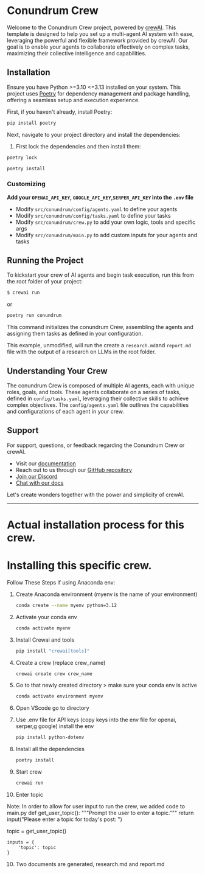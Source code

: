 # Conundrum Crew

Welcome to the Conundrum Crew project, powered by [crewAI](https://crewai.com). This template is designed to help you set up a multi-agent AI system with ease, leveraging the powerful and flexible framework provided by crewAI. Our goal is to enable your agents to collaborate effectively on complex tasks, maximizing their collective intelligence and capabilities.

## Installation

Ensure you have Python >=3.10 <=3.13 installed on your system. This project uses [Poetry](https://python-poetry.org/) for dependency management and package handling, offering a seamless setup and execution experience.

First, if you haven't already, install Poetry:

```bash
pip install poetry
```

Next, navigate to your project directory and install the dependencies:

1. First lock the dependencies and then install them:
```bash
poetry lock
```
```bash
poetry install
```
### Customizing

**Add your `OPENAI_API_KEY`, `GOOGLE_API_KEY`,`SERPER_API_KEY` into the `.env` file**

- Modify `src/conundrum/config/agents.yaml` to define your agents
- Modify `src/conundrum/config/tasks.yaml` to define your tasks
- Modify `src/conundrum/crew.py` to add your own logic, tools and specific args
- Modify `src/conundrum/main.py` to add custom inputs for your agents and tasks

## Running the Project

To kickstart your crew of AI agents and begin task execution, run this from the root folder of your project:

```bash
$ crewai run
```
or
```bash
poetry run conundrum
```

This command initializes the conundrum Crew, assembling the agents and assigning them tasks as defined in your configuration.

This example, unmodified, will run the create a `research.md`and `report.md` file with the output of a research on LLMs in the root folder.

## Understanding Your Crew

The conundrum Crew is composed of multiple AI agents, each with unique roles, goals, and tools. These agents collaborate on a series of tasks, defined in `config/tasks.yaml`, leveraging their collective skills to achieve complex objectives. The `config/agents.yaml` file outlines the capabilities and configurations of each agent in your crew.

## Support

For support, questions, or feedback regarding the Conundrum Crew or crewAI.
- Visit our [documentation](https://docs.crewai.com)
- Reach out to us through our [GitHub repository](https://github.com/joaomdmoura/crewai)
- [Join our Discord](https://discord.com/invite/X4JWnZnxPb)
- [Chat with our docs](https://chatg.pt/DWjSBZn)

Let's create wonders together with the power and simplicity of crewAI.

---
# Actual installation process for this crew.

# Installing this specific crew.

Follow These Steps if using Anaconda env:

1. Create Anaconda environment (myenv is the name of your environment)
    ```bash
    conda create --name myenv python=3.12
    ```

2. Activate your conda env
    ```bash
    conda activate myenv
    ```

3. Install Crewai and tools
    ```bash
    pip install "crewai[tools]"
    ```

4. Create a crew (replace crew_name)
    ```bash
    crewai create crew crew_name
    ``` 
    
5. Go to that newly created directory > make sure your conda env is active
    ```bash
    conda activate environment myenv
    ```

5. Open VScode go to directory

6. Use .env file for API keys (copy keys into the env file for openai, serper,g google) install the env
    ```bash
    pip install python-dotenv
    ```
7. Install all the dependencies
    ```bash
    poetry install
    ```

8. Start crew
    ```bash
    crewai run
    ```

9. Enter topic

Note: In order to allow for user input to run the crew, we added code to main.py
def get_user_topic():
    """Prompt the user to enter a topic."""
    return input("Please enter a topic for today's post: ")

 topic = get_user_topic()

    inputs = {
        'topic': topic
    }

10. Two documents are generated, research.md and report.md 





